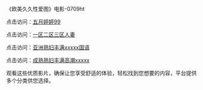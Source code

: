 《欧美久久性爱图》电影-0709ht

点击访问：<a href="https://heiliaoll4qsx.pages.dev">五月婷婷99</a>

点击访问：<a href="https://heiliaowzu4ur.pages.dev">一区二区三区人妻</a>

点击访问：<a href="https://heiliaozj3tjd.pages.dev">亚洲熟妇丰满xxxxx国语</a>

点击访问：<a href="https://heiliaoe8ajia.pages.dev">成熟熟妇丰满高潮xxxxx</a>

观看这些优质影片，确保让您享受舒适的体验，轻松找到您想要的内容，平台提供多个分类供您选择。

<span style="display:none;">[Canonical link](）</span>
